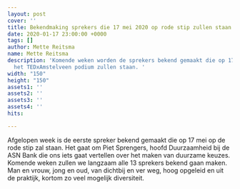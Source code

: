 ```yaml
---
layout: post
cover: ''
title: Bekendmaking sprekers die 17 mei 2020 op rode stip zullen staan.
date: 2020-01-17 23:00:00 +0000
tags: []
author: Mette Reitsma
name: Mette Reitsma
description: 'Komende weken worden de sprekers bekend gemaakt die op 17 mei 2020 op
  het TEDxAmstelveen podium zullen staan. '
width: "150"
height: "150"
assets1: ''
assets2: ''
assets3: ''
assets4: ''
hits: 

---
```

Afgelopen week is de eerste spreker bekend gemaakt die op 17 mei op de rode stip zal staan. Het gaat om Piet Sprengers, hoofd Duurzaamheid bij de ASN Bank die ons iets gaat vertellen over het maken van duurzame keuzes. Komende weken zullen we langzaam alle 13 sprekers bekend gaan maken. Man en vrouw, jong en oud, van dichtbij en ver weg, hoog opgeleid en uit de praktijk, kortom zo veel mogelijk diversiteit. 